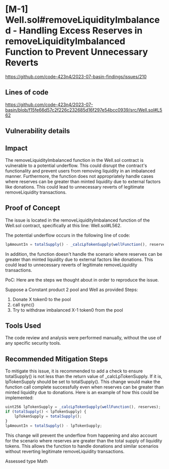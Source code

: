 # [M-1] Well.sol#removeLiquidityImbalanced - Handling Excess Reserves in removeLiquidityImbalanced Function to Prevent Unnecessary Reverts
https://github.com/code-423n4/2023-07-basin-findings/issues/210

## Lines of code
https://github.com/code-423n4/2023-07-basin/blob/f15fe66d57c2f226c232685d16f297e54bcc0939/src/Well.sol#L562

## Vulnerability details
## Impact
The removeLiquidityImbalanced function in the Well.sol contract is vulnerable to a potential underflow. This could disrupt the contract's functionality and prevent users from removing liquidity in an imbalanced manner. Furthermore, the function does not appropriately handle cases where reserves can be greater than minted liquidity due to external factors like donations. This could lead to unnecessary reverts of legitimate removeLiquidity transactions.

## Proof of Concept
The issue is located in the removeLiquidityImbalanced function of the Well.sol contract, specifically at this line: Well.sol#L562.

The potential underflow occurs in the following line of code:
```javascript
lpAmountIn = totalSupply() - _calcLpTokenSupply(wellFunction(), reserves);
```
In addition, the function doesn't handle the scenario where reserves can be greater than minted liquidity due to external factors like donations. This could lead to unnecessary reverts of legitimate removeLiquidity transactions.

PoC:
Here are the steps we thought about in order to reproduce the issue.

Suppose a Constant product 2 pool and Well as provided
Steps:
1. Donate X token0 to the pool
2. call sync()
3. Try to withdraw imbalanced X-1 token0 from the pool

## Tools Used
The code review and analysis were performed manually, without the use of any specific security tools.

## Recommended Mitigation Steps
To mitigate this issue, it is recommended to add a check to ensure totalSupply() is not less than the return value of _calcLpTokenSupply. If it is, lpTokenSupply should be set to totalSupply(). This change would make the function call complete successfully even when reserves can be greater than minted liquidity due to donations. Here is an example of how this could be implemented:

```javascript
uint256 lpTokenSupply = _calcLpTokenSupply(wellFunction(), reserves);
if (totalSupply() < lpTokenSupply) {
    lpTokenSupply = totalSupply();
}
lpAmountIn = totalSupply() - lpTokenSupply;
```
This change will prevent the underflow from happening and also account for the scenario where reserves are greater than the total supply of liquidity tokens. This allows the function to handle donations and similar scenarios without reverting legitimate removeLiquidity transactions.

Assessed type
Math